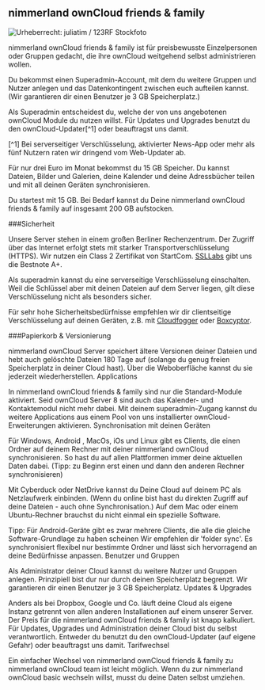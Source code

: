## nimmerland ownCloud friends & family
![Urheberrecht: <a href='http://de.123rf.com/profile_juliatim'>juliatim / 123RF Stockfoto</a>](https://lehre.nimmerland.de/index.php/s/Jan23Ulu6m7yfCJ/download)

nimmerland ownCloud friends & family ist für preisbewusste Einzelpersonen oder Gruppen gedacht, die ihre ownCloud weitgehend selbst administrieren wollen.

Du bekommst einen Superadmin-Account, mit dem du weitere Gruppen und Nutzer anlegen und das Datenkontingent zwischen euch aufteilen kannst. (Wir garantieren dir einen Benutzer je 3 GB Speicherplatz.)

Als Superadmin entscheidest du, welche der von uns angebotenen ownCloud Module du nutzen willst. Für Updates und Upgrades benutzt du den ownCloud-Updater[^1] oder beauftragst uns damit.

[^1] Bei serverseitiger Verschlüsselung, aktivierter News-App oder mehr als fünf Nutzern raten wir dringend vom Web-Updater ab.

Für nur drei Euro im Monat bekommst du 15 GB Speicher. Du kannst Dateien, Bilder und Galerien, deine Kalender und deine Adressbücher teilen und mit all deinen Geräten synchronisieren.

Du startest mit 15 GB. Bei Bedarf kannst du Deine nimmerland ownCloud friends & family auf insgesamt 200 GB aufstocken.

###Sicherheit

Unsere Server stehen in einem großen Berliner Rechenzentrum. Der Zugriff über das Internet erfolgt stets mit starker Transportverschlüsselung (HTTPS). Wir nutzen ein Class 2 Zertifikat von StartCom. [SSLLabs](https://www.ssllabs.com/ssltest/analyze.html?d=cloud.nimmerland.de) gibt uns die Bestnote A+.

Als superadmin kannst du eine serverseitige Verschlüsselung einschalten. Weil die Schlüssel aber mit deinen Dateien auf dem Server liegen, gilt diese Verschlüsselung nicht als besonders sicher. 

Für sehr hohe Sicherheitsbedürfnisse empfehlen wir dir clientseitige Verschlüsselung auf deinen Geräten, z.B. mit [Cloudfogger](https://www.cloudfogger.com/de/) oder [Boxcyptor](https://www.boxcryptor.com/de).

###Papierkorb & Versionierung

nimmerland ownCloud Server speichert ältere Versionen deiner Dateien und hebt auch gelöschte Dateien 180 Tage auf (solange du genug freien Speicherplatz in deiner Cloud hast). Über die Weboberfläche kannst du sie jederzeit wiederherstellen.
Applications

In nimmerland ownCloud friends & family sind nur die Standard-Module aktiviert. Seid ownCloud Server 8 sind auch das Kalender- und Kontaktemodul nicht mehr dabei. Mit deinem superadmin-Zugang kannst du weitere Applications aus einem Pool von uns installierter ownCloud-Erweiterungen aktivieren.
Synchronisation mit deinen Geräten

Für Windows, Android , MacOs, iOs und Linux gibt es Clients, die einen Ordner auf deinem Rechner mit deiner nimmerland ownCloud synchronisieren. So hast du auf allen Plattformen immer deine aktuellen Daten dabei. (Tipp: zu Beginn erst einen und dann den anderen Rechner synchronisieren)

Mit Cyberduck oder NetDrive kannst du Deine Cloud auf deinem PC als Netzlaufwerk einbinden. (Wenn du online bist hast du direkten Zugriff auf deine Dateien  - auch ohne Synchronisation.) Auf dem Mac oder einem Ubuntu-Rechner brauchst du nicht einmal ein spezielle Software.

Tipp: Für Android-Geräte gibt es zwar mehrere Clients, die alle die gleiche Software-Grundlage zu haben scheinen Wir empfehlen dir 'folder sync'. Es synchronisiert flexibel nur bestimmte Ordner und lässt sich hervorragend an deine Bedürfnisse anpassen.
Benutzer und Gruppen

Als Administrator deiner Cloud kannst du weitere Nutzer und Gruppen anlegen. Prinzipiell bist dur nur durch deinen Speicherplatz begrenzt. Wir garantieren dir einen Benutzer je 3 GB Speicherplatz.
Updates & Upgrades

Anders als bei Dropbox, Google und Co. läuft deine Cloud als eigene Instanz getrennt von allen anderen Installationen auf einem unserer Server. Der Preis für die nimmerland ownCloud friends & family ist knapp kalkuliert. Für Updates, Upgrades und Administration deiner Cloud bist du selbst verantwortlich. Entweder du benutzt du den ownCloud-Updater (auf eigene Gefahr) oder beauftragst uns damit. 
Tarifwechsel

Ein einfacher Wechsel von nimmerland ownCloud friends & family zu nimmerland ownCloud team ist leicht möglich. Wenn du zur nimmerland ownCloud basic wechseln willst, musst du deine Daten selbst umziehen.
